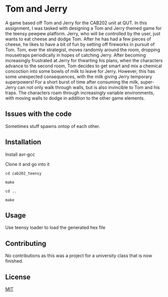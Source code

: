 # Tom and Jerry

A game based off Tom and Jerry for the CAB202 unit at QUT. In this assignment, I was tasked with designing a Tom and Jerry themed game for the teensy pewpew platform. Jerry, who will be controlled by the user, just wants to eat cheese and dodge Tom. After he has had a few pieces of cheese, he likes to have a bit of fun by setting off fireworks in pursuit of Tom. Tom, ever the strategist, moves randomly around the room, dropping mousetraps periodically in hopes of catching Jerry. After becoming increasingly frustrated at Jerry for thwarting his plans, when the characters advance to the second room, Tom decides to get smart and mix a chemical concoction into some bowls of milk to leave for Jerry. However, this has some unexpected consequences, with the milk giving Jerry temporary superpowers! For a short burst of time after consuming the milk, super-Jerry can not only walk through walls, but is also invincible to Tom and his traps. The characters roam through increasingly variable environments, with moving walls to dodge in addition to the other game elements.

## Issues with the code

Sometimes stuff spawns ontop of each other.

## Installation

Install avr-gcc

Clone it and go into it

`cd cab202_teensy`

`make`

`cd ..`

`make`

## Usage

Use teensy loader to load the generated hex file

## Contributing

No contributions as this was a project for a university class that is now finished.

## License
[MIT](https://choosealicense.com/licenses/mit/)
